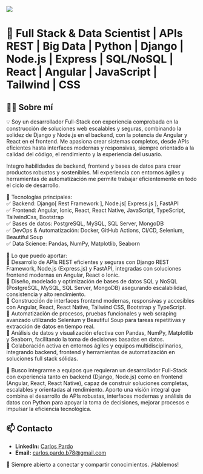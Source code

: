 ![](https://komarev.com/ghpvc/?username=PardoDeveloper&color=blueviolet&style=for-the-badge)  
# **🚀 Full Stack & Data Scientist | APIs REST | Big Data | Python | Django | Node.js | Express | SQL/NoSQL | React | Angular | JavaScript | Tailwind | CSS**

## 👨‍💻 Sobre mí  
💡 Soy un desarrollador Full-Stack con experiencia comprobada en la construcción de soluciones web escalables y seguras, combinando la solidez de Django y Node.js en el backend, con la potencia de Angular y React en el frontend. Me apasiona crear sistemas completos, desde APIs eficientes hasta interfaces modernas y responsivas, siempre orientado a la calidad del código, el rendimiento y la experiencia del usuario.  

Integro habilidades de backend, frontend y bases de datos para crear productos robustos y sostenibles. Mi experiencia con entornos ágiles y herramientas de automatización me permite trabajar eficientemente en todo el ciclo de desarrollo.  

🚀 Tecnologías principales:  
✅ Backend: Django[ Rest Framework ], Node.js[ Express.js ], FastAPI  
✅ Frontend: Angular, Ionic, React, React Native, JavaScript, TypeScript, TailwindCss, Bootstrap  
✅ Bases de datos: PostgreSQL, MySQL, SQL Server, MongoDB  
✅ DevOps & Automatización: Docker, GitHub Actions, CI/CD, Selenium, Beautiful Soup  
✅ Data Science: Pandas, NumPy, Matplotlib, Seaborn  

🎯 Lo que puedo aportar:  
🔹 Desarrollo de APIs REST eficientes y seguras con Django REST Framework, Node.js (Express.js) y FastAPI, integradas con soluciones frontend modernas en Angular, React o Ionic.  
🔹 Diseño, modelado y optimización de bases de datos SQL y NoSQL (PostgreSQL, MySQL, SQL Server, MongoDB) asegurando escalabilidad, consistencia y alto rendimiento.  
🔹 Construcción de interfaces frontend modernas, responsivas y accesibles con Angular, React, React Native, Tailwind CSS, Bootstrap y TypeScript.  
🔹 Automatización de procesos, pruebas funcionales y web scraping avanzado utilizando Selenium y Beautiful Soup para tareas repetitivas y extracción de datos en tiempo real.  
🔹 Análisis de datos y visualización efectiva con Pandas, NumPy, Matplotlib y Seaborn, facilitando la toma de decisiones basadas en datos.  
🔹 Colaboración activa en entornos ágiles y equipos multidisciplinarios, integrando backend, frontend y herramientas de automatización en soluciones full stack sólidas.  

📌 Busco integrarme a equipos que requieran un desarrollador Full-Stack con experiencia tanto en backend (Django, Node.js) como en frontend (Angular, React, React Native), capaz de construir soluciones completas, escalables y orientadas al rendimiento. Aporto una visión integral que combina el desarrollo de APIs robustas, interfaces modernas y análisis de datos con Python para apoyar la toma de decisiones, mejorar procesos e impulsar la eficiencia tecnológica.  

## 📫 Contacto  
- **LinkedIn:** [Carlos Pardo](https://www.linkedin.com/in/carlos-pardo-belmar-507860243/)    
- **Email:** carlos.pardo.b78@gmail.com   

🔗 Siempre abierto a conectar y compartir conocimientos. ¡Hablemos!
